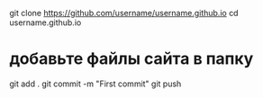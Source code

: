 git clone https://github.com/username/username.github.io
cd username.github.io
# добавьте файлы сайта в папку
git add .
git commit -m "First commit"
git push
